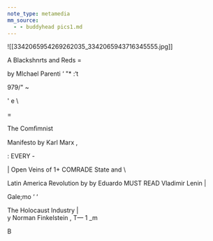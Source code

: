 ```yaml
---
note_type: metamedia
mm_source:
  - - buddyhead pics1.md
---
```


![[3342065954269262035_3342065943716345555.jpg]]

A Blackshnrts and Reds =

by Mlchael Parenti ‘ "* :‘t

979/" ~

' e \

=

The Comﬁmnist

Manifesto by
Karl Marx ,

: EVERY -

| Open Veins of 1+ COMRADE State and \

Latin America Revolution by
by Eduardo MUST READ Vladimir Lenin |

Gale;mo ‘ ‘

The Holocaust Industry | \
y Norman Finkelstein
, T— 1 _m

B

